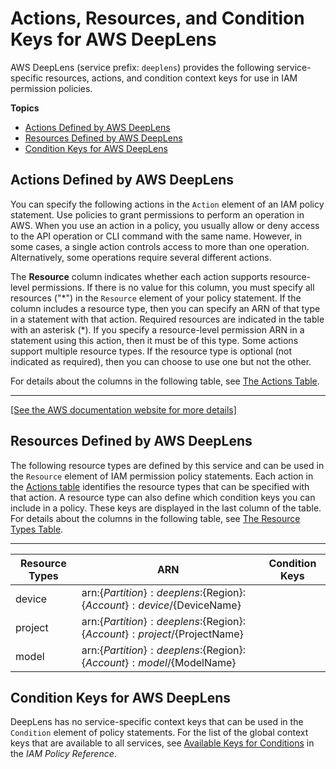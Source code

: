 # Actions, Resources, and Condition Keys for AWS DeepLens<a name="list_awsdeeplens"></a>

AWS DeepLens \(service prefix: `deeplens`\) provides the following service\-specific resources, actions, and condition context keys for use in IAM permission policies\.

**Topics**
+ [Actions Defined by AWS DeepLens](#awsdeeplens-actions-as-permissions)
+ [Resources Defined by AWS DeepLens](#awsdeeplens-resources-for-iam-policies)
+ [Condition Keys for AWS DeepLens](#awsdeeplens-policy-keys)

## Actions Defined by AWS DeepLens<a name="awsdeeplens-actions-as-permissions"></a>

You can specify the following actions in the `Action` element of an IAM policy statement\. Use policies to grant permissions to perform an operation in AWS\. When you use an action in a policy, you usually allow or deny access to the API operation or CLI command with the same name\. However, in some cases, a single action controls access to more than one operation\. Alternatively, some operations require several different actions\.

The **Resource** column indicates whether each action supports resource\-level permissions\. If there is no value for this column, you must specify all resources \("\*"\) in the `Resource` element of your policy statement\. If the column includes a resource type, then you can specify an ARN of that type in a statement with that action\. Required resources are indicated in the table with an asterisk \(\*\)\. If you specify a resource\-level permission ARN in a statement using this action, then it must be of this type\. Some actions support multiple resource types\. If the resource type is optional \(not indicated as required\), then you can choose to use one but not the other\.

For details about the columns in the following table, see [The Actions Table](reference_policies_actions-resources-contextkeys.md#actions_table)\.


****  
[\[See the AWS documentation website for more details\]](http://docs.aws.amazon.com/IAM/latest/UserGuide/list_awsdeeplens.html)

## Resources Defined by AWS DeepLens<a name="awsdeeplens-resources-for-iam-policies"></a>

The following resource types are defined by this service and can be used in the `Resource` element of IAM permission policy statements\. Each action in the [Actions table](#awsdeeplens-actions-as-permissions) identifies the resource types that can be specified with that action\. A resource type can also define which condition keys you can include in a policy\. These keys are displayed in the last column of the table\. For details about the columns in the following table, see [The Resource Types Table](reference_policies_actions-resources-contextkeys.md#resources_table)\.


****  

| Resource Types | ARN | Condition Keys | 
| --- | --- | --- | 
|   device  |  arn:$\{Partition\}:deeplens:$\{Region\}:$\{Account\}:device/$\{DeviceName\}  |  | 
|   project  |  arn:$\{Partition\}:deeplens:$\{Region\}:$\{Account\}:project/$\{ProjectName\}  |  | 
|   model  |  arn:$\{Partition\}:deeplens:$\{Region\}:$\{Account\}:model/$\{ModelName\}  |  | 

## Condition Keys for AWS DeepLens<a name="awsdeeplens-policy-keys"></a>

DeepLens has no service\-specific context keys that can be used in the `Condition` element of policy statements\. For the list of the global context keys that are available to all services, see [Available Keys for Conditions](reference_policies_condition-keys.html#AvailableKeys) in the *IAM Policy Reference*\.